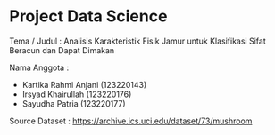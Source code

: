 # Project Data Science

Tema / Judul : Analisis Karakteristik Fisik Jamur untuk Klasifikasi Sifat Beracun dan Dapat Dimakan

Nama Anggota :
- Kartika Rahmi Anjani (123220143)
- Irsyad Khairullah (123220176)
- Sayudha Patria (123220177)

Source Dataset : https://archive.ics.uci.edu/dataset/73/mushroom
